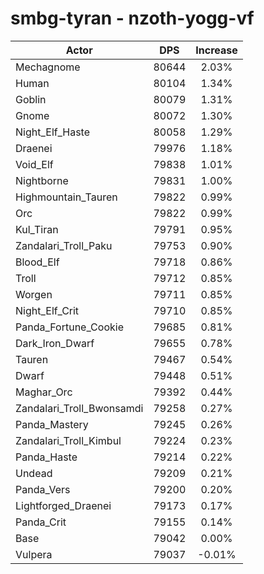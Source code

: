 # smbg-tyran - nzoth-yogg-vf
| Actor | DPS | Increase |
|---|:---:|:---:|
|Mechagnome|80644|2.03%|
|Human|80104|1.34%|
|Goblin|80079|1.31%|
|Gnome|80072|1.30%|
|Night_Elf_Haste|80058|1.29%|
|Draenei|79976|1.18%|
|Void_Elf|79838|1.01%|
|Nightborne|79831|1.00%|
|Highmountain_Tauren|79822|0.99%|
|Orc|79822|0.99%|
|Kul_Tiran|79791|0.95%|
|Zandalari_Troll_Paku|79753|0.90%|
|Blood_Elf|79718|0.86%|
|Troll|79712|0.85%|
|Worgen|79711|0.85%|
|Night_Elf_Crit|79710|0.85%|
|Panda_Fortune_Cookie|79685|0.81%|
|Dark_Iron_Dwarf|79655|0.78%|
|Tauren|79467|0.54%|
|Dwarf|79448|0.51%|
|Maghar_Orc|79392|0.44%|
|Zandalari_Troll_Bwonsamdi|79258|0.27%|
|Panda_Mastery|79245|0.26%|
|Zandalari_Troll_Kimbul|79224|0.23%|
|Panda_Haste|79214|0.22%|
|Undead|79209|0.21%|
|Panda_Vers|79200|0.20%|
|Lightforged_Draenei|79173|0.17%|
|Panda_Crit|79155|0.14%|
|Base|79042|0.00%|
|Vulpera|79037|-0.01%|
